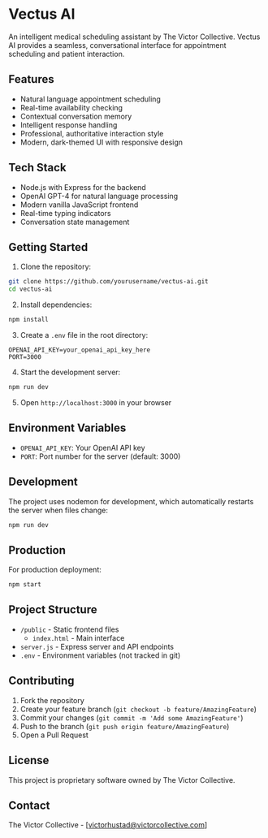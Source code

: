 # Vectus AI

An intelligent medical scheduling assistant by The Victor Collective. Vectus AI provides a seamless, conversational interface for appointment scheduling and patient interaction.

## Features

- Natural language appointment scheduling
- Real-time availability checking
- Contextual conversation memory
- Intelligent response handling
- Professional, authoritative interaction style
- Modern, dark-themed UI with responsive design

## Tech Stack

- Node.js with Express for the backend
- OpenAI GPT-4 for natural language processing
- Modern vanilla JavaScript frontend
- Real-time typing indicators
- Conversation state management

## Getting Started

1. Clone the repository:
```bash
git clone https://github.com/yourusername/vectus-ai.git
cd vectus-ai
```

2. Install dependencies:
```bash
npm install
```

3. Create a `.env` file in the root directory:
```env
OPENAI_API_KEY=your_openai_api_key_here
PORT=3000
```

4. Start the development server:
```bash
npm run dev
```

5. Open `http://localhost:3000` in your browser

## Environment Variables

- `OPENAI_API_KEY`: Your OpenAI API key
- `PORT`: Port number for the server (default: 3000)

## Development

The project uses nodemon for development, which automatically restarts the server when files change:

```bash
npm run dev
```

## Production

For production deployment:

```bash
npm start
```

## Project Structure

- `/public` - Static frontend files
  - `index.html` - Main interface
- `server.js` - Express server and API endpoints
- `.env` - Environment variables (not tracked in git)

## Contributing

1. Fork the repository
2. Create your feature branch (`git checkout -b feature/AmazingFeature`)
3. Commit your changes (`git commit -m 'Add some AmazingFeature'`)
4. Push to the branch (`git push origin feature/AmazingFeature`)
5. Open a Pull Request

## License

This project is proprietary software owned by The Victor Collective.

## Contact

The Victor Collective - [victorhustad@victorcollective.com]
